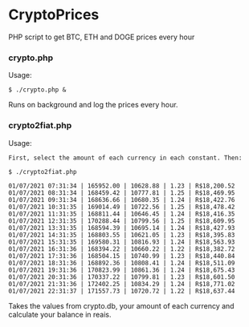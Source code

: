 # CryptoPrices
PHP script to get BTC, ETH and DOGE prices every hour

### crypto.php
Usage:

```$ ./crypto.php &```

Runs on background and log the prices every hour.

### crypto2fiat.php
Usage:
```
First, select the amount of each currency in each constant. Then:

$ ./crypto2fiat.php

01/07/2021 07:31:34 | 165952.00 | 10628.88 | 1.23 | R$18,200.52
01/07/2021 08:31:34 | 168459.42 | 10777.81 | 1.25 | R$18,469.95
01/07/2021 09:31:34 | 168636.66 | 10680.35 | 1.24 | R$18,422.76
01/07/2021 10:31:35 | 169014.49 | 10722.56 | 1.25 | R$18,478.42
01/07/2021 11:31:35 | 168811.44 | 10646.45 | 1.24 | R$18,416.35
01/07/2021 12:31:35 | 170288.44 | 10799.56 | 1.25 | R$18,609.95
01/07/2021 13:31:35 | 168594.39 | 10695.14 | 1.24 | R$18,427.93
01/07/2021 14:31:35 | 168803.55 | 10621.05 | 1.23 | R$18,395.83
01/07/2021 15:31:35 | 169580.31 | 10816.93 | 1.24 | R$18,563.93
01/07/2021 16:31:36 | 168394.22 | 10660.22 | 1.22 | R$18,382.72
01/07/2021 17:31:36 | 168504.15 | 10740.99 | 1.23 | R$18,440.84
01/07/2021 18:31:36 | 168892.36 | 10808.41 | 1.24 | R$18,511.09
01/07/2021 19:31:36 | 170823.99 | 10861.36 | 1.24 | R$18,675.43
01/07/2021 20:31:36 | 170337.22 | 10799.81 | 1.23 | R$18,601.50
01/07/2021 21:31:36 | 172402.25 | 10834.29 | 1.24 | R$18,771.02
01/07/2021 22:31:37 | 171557.73 | 10720.72 | 1.22 | R$18,637.44
```

Takes the values from crypto.db, your amount of each currency and calculate your balance in reais.
